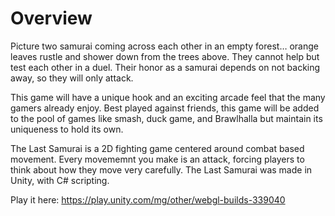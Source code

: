 # Overview
Picture two samurai coming across each other in an empty forest… orange leaves rustle and shower down from the trees above. They cannot help but test each other in a duel. Their honor as a samurai depends on not backing away, so they will only attack.

This game will have a unique hook and an exciting arcade feel that the many gamers already enjoy. Best played against friends, this game will be added to the pool of games like smash, duck game, and Brawlhalla but maintain its uniqueness to hold its own.

The Last Samurai is a 2D fighting game centered around combat based movement. Every movememnt you make is an attack, forcing players to think about how they move very carefully. The Last Samurai was made in Unity, with C# scripting.

Play it here:
https://play.unity.com/mg/other/webgl-builds-339040
